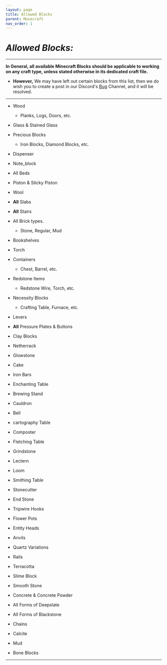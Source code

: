 ```yaml
---
layout: page
title: Allowed Blocks
parent: Movecraft
nav_order: 1
---
```


# ***Allowed Blocks:*** #

---

**In General, all available Minecraft Blocks should be applicable to working on any craft type, unless stated otherwise in its dedicated craft file.**

 - **However,** We may have left out certain blocks from this list, then we do wish you to create a post in our Discord's [Bug](https://discord.com/channels/955205762832035940/1121675361495826502) Channel, and it will be resolved.

---

 - Wood
   
    - Planks, Logs, Doors, etc.
      
 - Glass & Stained Glass
   
 - Precious Blocks
   
    - Iron Blocks, Diamond Blocks, etc.
      
  - Dispenser
    
  - Note_block
    
  - All Beds
    
  - Piston & Sticky Piston
    
  - Wool
    
  - **All** Slabs
    
  - **All** Stairs
    
  - All Brick types.
    
    - Stone, Regular, Mud
      
  - Bookshelves
    
  - Torch
    
  - Containers
    
    - Chest, Barrel, etc.
      
  - Redstone Items
    
    - Redstone Wire, Torch, etc.
      
  - Necessity Blocks
    
    - Crafting Table, Furnace, etc.
      
  - Levers
    
  - **All** Pressure Plates & Buttons
    
  - Clay Blocks
    
  - Netherrack
    
  - Glowstone
    
  - Cake
    
  - Iron Bars
    
  - Enchanting Table
    
  - Brewing Stand
    
  - Cauldron
    
  - Bell
    
  - cartography Table
    
  - Composter
    
  - Fletching Table
    
  - Grindstone
    
  - Lectern
    
  - Loom
    
  - Smithing Table
    
  - Stonecutter
    
  - End Stone
    
  - Tripwire Hooks
    
  - Flower Pots
    
  - Entity Heads
    
  - Anvils
    
  - Quartz Variations
    
  - Rails
    
  - Terracotta
    
  - Slime Block
    
  - Smooth Stone
    
  - Concrete & Concrete Powder
    
  - All Forms of Deepslate
    
  - All Forms of Blackstone
    
  - Chains

  - Calcite

  - Mud

  - Bone Blocks

---
